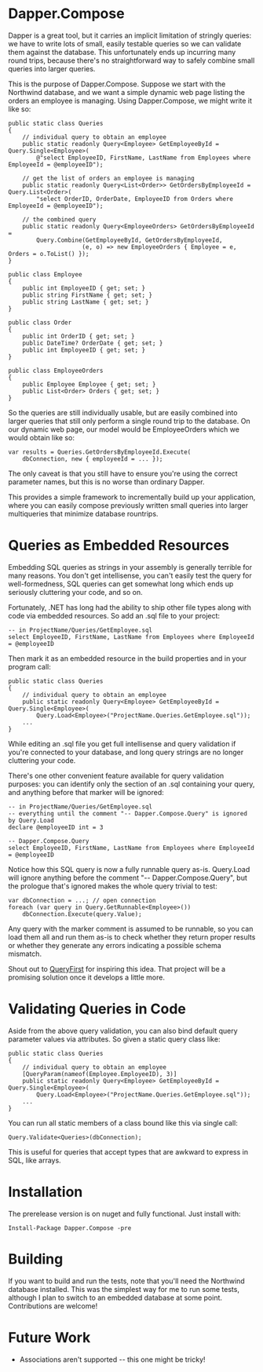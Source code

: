 # Dapper.Compose

Dapper is a great tool, but it carries an implicit limitation of stringly queries:
we have to write lots of small, easily testable queries so we can validate them
against the database. This unfortunately ends up incurring many round trips,
because there's no straightforward way to safely combine small queries into larger
queries.

This is the purpose of Dapper.Compose. Suppose we start with the Northwind
database, and we want a simple dynamic web page listing the orders an employee
is managing. Using Dapper.Compose, we might write it like so:

	public static class Queries
	{
		// individual query to obtain an employee
		public static readonly Query<Employee> GetEmployeeById = Query.Single<Employee>(
			@"select EmployeeID, FirstName, LastName from Employees where EmployeeId = @employeeID");

		// get the list of orders an employee is managing
		public static readonly Query<List<Order>> GetOrdersByEmployeeId = Query.List<Order>(
			"select OrderID, OrderDate, EmployeeID from Orders where EmployeeId = @employeeID");

		// the combined query
		public static readonly Query<EmployeeOrders> GetOrdersByEmployeeId =
			Query.Combine(GetEmployeeById, GetOrdersByEmployeeId,
			             (e, o) => new EmployeeOrders { Employee = e, Orders = o.ToList() });
	}
	
    public class Employee
    {
        public int EmployeeID { get; set; }
        public string FirstName { get; set; }
        public string LastName { get; set; }
    }

    public class Order
    {
        public int OrderID { get; set; }
        public DateTime? OrderDate { get; set; }
        public int EmployeeID { get; set; }
    }
	
	public class EmployeeOrders
    {
        public Employee Employee { get; set; }
        public List<Order> Orders { get; set; }
    }

So the queries are still individually usable, but are easily combined into
larger queries that still only perform a single round trip to the database. On
our dynamic web page, our model would be EmployeeOrders which we would obtain
like so:

    var results = Queries.GetOrdersByEmployeeId.Execute(
		dbConnection, new { employeeId = ... });

The only caveat is that you still have to ensure you're using the correct
parameter names, but this is no worse than ordinary Dapper.

This provides a simple framework to incrementally build up your application,
where you can easily compose previously written small queries into larger
multiqueries that minimize database rountrips.

# Queries as Embedded Resources

Embedding SQL queries as strings in your assembly is generally terrible for
many reasons. You don't get intellisense, you can't easily test the query
for well-formedness, SQL queries can get somewhat long which ends up
seriously cluttering your code, and so on.

Fortunately, .NET has long had the ability to ship other file types along
with code via embedded resources. So add an .sql file to your project:

    -- in ProjectName/Queries/GetEmployee.sql
    select EmployeeID, FirstName, LastName from Employees where EmployeeId = @employeeID

Then mark it as an embedded resource in the build properties and in
your program call:

	public static class Queries
	{
	    // individual query to obtain an employee
	    public static readonly Query<Employee> GetEmployeeById = Query.Single<Employee>(
	        Query.Load<Employee>("ProjectName.Queries.GetEmployee.sql"));
        ...
    }

While editing an .sql file you get full intellisense and query validation if
you're connected to your database, and long query strings are no longer
cluttering your code.

There's one other convenient feature available for query validation
purposes: you can identify only the section of an .sql containing your
query, and anything before that marker will be ignored:

    -- in ProjectName/Queries/GetEmployee.sql
    -- everything until the comment "-- Dapper.Compose.Query" is ignored by Query.Load
    declare @employeeID int = 3

    -- Dapper.Compose.Query
    select EmployeeID, FirstName, LastName from Employees where EmployeeId = @employeeID

Notice how this SQL query is now a fully runnable query as-is. Query.Load
will ignore anything before the comment "-- Dapper.Compose.Query", but the
prologue that's ignored makes the whole query trivial to test:

    var dbConnection = ...; // open connection
    foreach (var query in Query.GetRunnable<Employee>())
        dbConnection.Execute(query.Value);

Any query with the marker comment is assumed to be runnable, so you can load
them all and run them as-is to check whether they return proper results or
whether they generate any errors indicating a possible schema mismatch.

Shout out to [QueryFirst](https://github.com/bbsimonbb/query-first) for inspiring
this idea. That project will be a promising solution once it develops a
little more.

# Validating Queries in Code

Aside from the above query validation, you can also bind default query
parameter values via attributes. So given a static query class like:

	public static class Queries
	{
	    // individual query to obtain an employee
	    [QueryParam(nameof(Employee.EmployeeID), 3)]
	    public static readonly Query<Employee> GetEmployeeById = Query.Single<Employee>(
	        Query.Load<Employee>("ProjectName.Queries.GetEmployee.sql"));
        ...
    }

You can run all static members of a class bound like this via single call:

    Query.Validate<Queries>(dbConnection);

This is useful for queries that accept types that are awkward to express in
SQL, like arrays.

# Installation

The prerelease version is on nuget and fully functional. Just install with:

    Install-Package Dapper.Compose -pre

# Building

If you want to build and run the tests, note that you'll need the Northwind database
installed. This was the simplest way for me to run some tests, although I plan to
switch to an embedded database at some point. Contributions are welcome!

# Future Work

 * Associations aren't supported -- this one might be tricky!